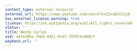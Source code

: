 ```yaml
---
content_type: external-resource
external_url: https://www.youtube.com/watch?v=Z3cab5IcCy8
has_external_license_warning: true
license: https://en.wikipedia.org/wiki/All_rights_reserved
status: ''
title: Wendy Carlos
uid: a4feddba-fb6d-4d51-8cbf-79707dc0b8c7
wayback_url: ''
---
```

